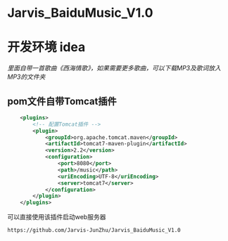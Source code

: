 # **Jarvis_BaiduMusic_V1.0**

# 开发环境 idea  
_里面自带一首歌曲《西海情歌》，如果需要更多歌曲，可以下载MP3及歌词放入MP3的文件夹_

## pom文件自带Tomcat插件
```xml
    <plugins>
        <!-- 配置Tomcat插件 -->
        <plugin>
            <groupId>org.apache.tomcat.maven</groupId>
            <artifactId>tomcat7-maven-plugin</artifactId>
            <version>2.2</version>
            <configuration>
                <port>8080</port>
                <path>/music</path>
                <uriEncoding>UTF-8</uriEncoding>
                <server>tomcat7</server>
            </configuration>
        </plugin>
    </plugins>
```
    
可以直接使用该插件启动web服务器    

`https://github.com/Jarvis-JunZhu/Jarvis_BaiduMusic_V1.0`
